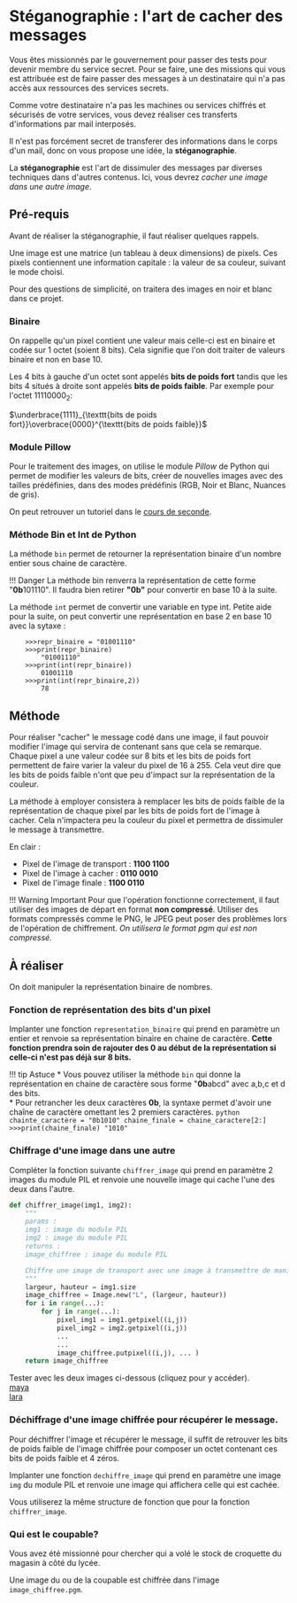 # Stéganographie : l'art de cacher des messages

Vous êtes missionnés par le gouvernement pour passer des tests pour devenir membre du service secret.
Pour se faire, une des missions qui vous est attribuée est de faire passer des messages à un destinataire qui n'a pas accès aux ressources des services secrets.

Comme votre destinataire n'a pas les machines ou services chiffrés et sécurisés de votre services, vous devez réaliser ces transferts d'informations par mail interposés.

Il n'est pas forcément secret de transferer des informations dans le corps d'un mail, donc on vous propose une idée, la **stéganographie**.

La **stéganographie** est l'art de dissimuler des messages par diverses techniques dans d'autres contenus.
Ici, vous devrez *cacher une image dans une autre image*.

## Pré-requis

Avant de réaliser la stéganographie, il faut réaliser quelques rappels.

Une image est une matrice (un tableau à deux dimensions) de pixels. Ces pixels contiennent une information capitale : la valeur de sa couleur, suivant le mode choisi.

Pour des questions de simplicité, on traitera des images en noir et blanc dans ce projet.

### Binaire

On rappelle qu'un pixel contient une valeur mais celle-ci est en binaire et codée sur 1 octet (soient 8 bits).
Cela signifie que l'on doit traiter de valeurs binaire et non en base 10.

Les 4 bits à gauche d'un octet sont appelés **bits de poids fort** tandis que les bits 4 situés à droite sont appelés **bits de poids faible**.
Par exemple pour l'octet $1111 0000_{2}:$

$\underbrace{1111}_{\texttt{bits de poids fort}}\overbrace{0000}^{\texttt{bits de poids faible}}$

### Module Pillow

Pour le traitement des images, on utilise le module *Pillow* de Python qui permet de modifier les valeurs de bits, créer de nouvelles images avec des tailles prédéfinies, dans des modes prédéfinis (RGB, Noir et Blanc, Nuances de gris).

On peut retrouver un tutoriel dans le [cours de seconde](../../../../seconde/VI%20-Photographie%20Numérique/c_2_Photographie_Couleur.md).

### Méthode Bin et Int de Python

La méthode `bin` permet de retourner la représentation binaire d'un nombre entier sous chaine de caractère.

!!! Danger
    La méthode bin renverra la représentation de cette forme "**0b**101110".
    Il faudra bien retirer **"0b"** pour convertir en base 10 à la suite.

La méthode `int` permet de convertir une variable en type int. Petite aide pour la suite, on peut convertir une représentation en base 2 en base 10 avec la sytaxe : 

```{.python}
    >>>repr_binaire = "01001110"
    >>>print(repr_binaire)
        "01001110"
    >>>print(int(repr_binaire))
        01001110
    >>>print(int(repr_binaire,2))
        78
```

## Méthode

Pour réaliser "cacher" le message codé dans une image, il faut pouvoir modifier l'image qui servira de contenant sans que cela se remarque.
Chaque pixel a une valeur codée sur 8 bits et les bits de poids fort permettent de faire varier la valeur du pixel de 16 à 255.
Cela veut dire que les bits de poids faible n'ont que peu d'impact sur la représentation de la couleur.

La méthode à employer consistera à remplacer les bits de poids faible de la représentation de chaque pixel par les bits de poids fort de l'image à cacher. Cela n'impactera peu la couleur du pixel et permettra de dissimuler le message à transmettre.

En clair :  

- Pixel de l'image de transport : **1100 1100**
- Pixel de l'image à cacher : **0110 0010**
- Pixel de l'image finale : **1100 0110**

!!! Warning Important
    Pour que l'opération fonctionne correctement, il faut utiliser des images de départ en format **non compressé**.
    Utiliser des formats compressés comme le PNG, le JPEG peut poser des problèmes lors de l'opération de chiffrement.
    *On utilisera le format pgm qui est non compressé.*

## À réaliser

On doit manipuler la représentation binaire de nombres.  

### Fonction de représentation des bits d'un pixel

Implanter une fonction `representation_binaire` qui prend en paramètre un entier et renvoie sa représentation binaire en chaine de caractère. 
**Cette fonction prendra soin de rajouter des 0 au début de la représentation si celle-ci n'est pas déjà sur 8 bits.**

!!! tip Astuce
    * Vous pouvez utiliser la méthode `bin` qui donne la représentation en chaine de caractère sous forme "**0b**abcd" avec a,b,c et d des bits.  
    * Pour retrancher les deux caractères **0b**, la syntaxe permet d'avoir une chaîne de caractère omettant les 2 premiers caractères.
    ``` python 
        chainte_caractère = "0b1010"
        chaine_finale = chaine_caractere[2:]
        >>>print(chaine_finale)
        "1010"
    ``` 
    
### Chiffrage d'une image dans une autre

Compléter la fonction suivante `chiffrer_image` qui prend en paramètre 2 images du module PIL et renvoie une nouvelle image qui cache l'une des deux dans l'autre.

```python
def chiffrer_image(img1, img2):
    """
    params : 
    img1 : image du module PIL
    img2 : image du module PIL
    returns :
    image_chiffree : image du module PIL

    Chiffre une image de transport avec une image à transmettre de manière cachée.
    """
    largeur, hauteur = img1.size
    image_chiffree = Image.new("L", (largeur, hauteur))
    for i in range(...):
        for j in range(...):
            pixel_img1 = img1.getpixel((i,j))
            pixel_img2 = img2.getpixel((i,j))
            ...
            ...
            image_chiffree.putpixel((i,j), ... )
    return image_chiffree
```

Tester avec les deux images ci-dessous (cliquez pour y accéder).  
[maya](maya.pgm)  
[lara](lara.pgm)

### Déchiffrage d'une image chiffrée pour récupérer le message.

Pour déchiffrer l'image et récupérer le message, il suffit de retrouver les bits de poids faible de l'image chiffrée pour composer un octet contenant ces bits de poids faible et 4 zéros.

Implanter une fonction `dechiffre_image` qui prend en paramètre une image `img` du module PIL et renvoie une image qui affichera celle qui est cachée.

Vous utiliserez la même structure de fonction que pour la fonction `chiffrer_image`.

### Qui est le coupable?

Vous avez été missionné pour chercher qui a volé le stock de croquette du magasin à côté du lycée.

Une image du ou de la coupable est chiffrée dans l'image `image_chiffree.pgm`.
